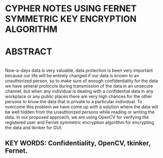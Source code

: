 # CYPHER NOTES USING FERNET SYMMETRIC KEY ENCRYPTION ALGORITHM



<h1>ABSTRACT</h1>
</br>
Now-a-days data is very valuable, data protection is been very important because our life will be entirely
changed if our data is known to an unauthorized person, so to make sure of enough confidentiality for the
data we have several protocols during transmission of the data in an unsecure channel, but when any
individual is dealing with a confidential data in any workplace or any public places there are very high
chances for the other persons to know the data that is private to a particular individual. To overcome this
problem we have come up with a solution where the data will be well hidden from the unauthorized persons
while reading or writing the data. In our proposed approach, we are using OpenCV for verifying the
registered user and Fernet symmetric encryption algorithm for encrypting the data and tkinker for GUI.

<h2>KEY WORDS: Confidentiality, OpenCV, tkinker, Fernet.</h2>
